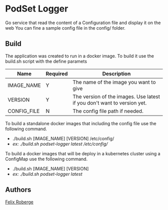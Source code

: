 # PodSet Logger

Go service that read the content of a Configuration file and display it on the web
You can fine a sample config file in the config/ folder.

## Build
The application was created to run in a docker image.  To build it use the build.sh script with the define paramets

Name  | Required |  Description 
--------------- | ---------| -----------------
IMAGE_NAME | Y |The name of the image you want to give
VERSION | Y|  The version of the images. Use latest if you don't want to version yet.
CONFIG_FILE | N |  The config file path if needed.


To build a standalone docker images that including the config file use the following command.
 * ./build.sh [IMAGE_NAME] [VERSION] /etc/config/
 * _ex: ./build.sh podset-logger latest /etc/config/_   

To build a docker images that will be deploy in a kubernetes cluster using a ConfigMap use the following command.
 * ./build.sh [IMAGE_NAME] [VERSION]
 * _ex: ./build.sh podset-logger latest_
 
## Authors
[Felix Roberge](https://github.com/roberge.felix@gmail.com)
